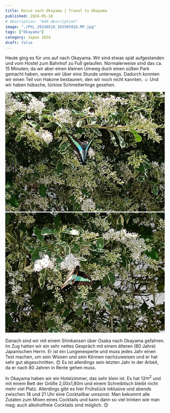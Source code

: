 ```yaml
---
title: Reise nach Okayama | Travel to Okayama
published: 2024-05-18
# description: "Add description"
image: "./PXL_20240518_103505016.MP.jpg"
tags: ["Okayama"]
category: Japan 2024
draft: false
---
```


Heute ging es für uns auf nach Okayama. Wir sind etwas spät aufgestanden und vom Hostel zum Bahnhof zu Fuß gelaufen. Normalerweise sind das ca. 15 Minuten; da wir aber einen kleinen Umweg duch einen süßen Park gemacht haben, waren wir über eine Stunde unterwegs. Dadurch konnten wir einen Teil von Hakone bestaunen, den wir noch nicht kannten. ☺️ Und wir haben hübsche, türkise Schmetterlinge gesehen. 

![Butterfly](./IMG20240518101700.jpg)
![Butterfly](./IMG20240518101624.jpg)

Danach sind wir mit einem Shinkansen über Osaka nach Okayama gefahren. Im Zug hatten wir ein sehr nettes Gespräch mit einem älteren (80 Jahre) Japanischen Herrn. Er ist ein Lungenexperte und muss jedes Jahr einen Test machen, um sein Wissen und sein Können nachzuweisen und er hat sehr gut abgeschnitten. 😊 Es ist allerdings sein letzten Jahr in der Arbeit, da er nach 80 Jahren in Rente gehen muss. 

In Okayama haben wir ein Hotelzimmer, das sehr klein ist. Es hat 12$m^2$ und mit einem Bett der Größe 2,00x1,80m und einem Schreibtisch bleibt nicht mehr viel Platz.
Allerdings gibt es hier Frühstück inklusive und abends zwischen 18 und 21 Uhr eine Cocktailbar umsonst. Man bekommt alle Zutaten zum Mixen eines Cocktails und kann dann so viel trinken wie man mag; auch alkoholfreie Cocktails sind möglich. 😊
